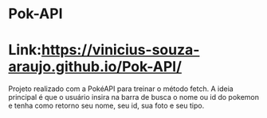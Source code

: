 # Pok-API
# Link:https://vinicius-souza-araujo.github.io/Pok-API/

Projeto realizado com a PokéAPI para treinar o  método fetch. A ideia principal é que o usuário insira na barra de busca o nome ou id do pokemon e tenha como retorno seu nome, seu id, sua foto e seu tipo.
